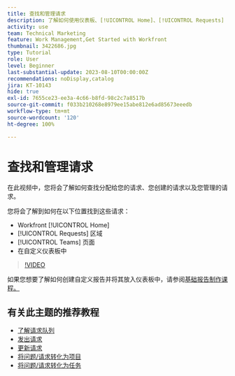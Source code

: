 ```yaml
---
title: 查找和管理请求
description: 了解如何使用仪表板、[!UICONTROL Home]、[!UICONTROL Requests] 区域以及 [!UICONTROL Teams] 页面，以查找通过请求队列发出的传入请求。
activity: use
team: Technical Marketing
feature: Work Management,Get Started with Workfront
thumbnail: 3422686.jpg
type: Tutorial
role: User
level: Beginner
last-substantial-update: 2023-08-10T00:00:00Z
recommendations: noDisplay,catalog
jira: KT-10143
hide: true
exl-id: 7655ce23-ee3a-4c66-b8fd-98c2c7a8517b
source-git-commit: f033b210268e8979ee15abe812e6ad85673eeedb
workflow-type: tm+mt
source-wordcount: '120'
ht-degree: 100%

---
```


# 查找和管理请求

在此视频中，您将会了解如何查找分配给您的请求、您创建的请求以及您管理的请求。

您将会了解到如何在以下位置找到这些请求：

* Workfront [!UICONTROL Home]
* [!UICONTROL Requests] 区域
* [!UICONTROL Teams] 页面
* 在自定义仪表板中


>[!VIDEO](https://video.tv.adobe.com/v/3422686/?quality=12&learn=on)

如果您想要了解如何创建自定义报告并将其放入仪表板中，请参阅[基础报告制作课程。](https://experienceleague.adobe.com/docs/workfront-course-map/using/learning-programs/basic-report-creation-program.html)

## 有关此主题的推荐教程

* [了解请求队列](/help/manage-work/request-queues/understand-request-queues.md)
* [发出请求](/help/manage-work/issues-requests/make-a-request.md)
* [更新请求](/help/manage-work/issues-requests/update-a-request.md)
* [将问题/请求转化为项目](/help/manage-work/issues-requests/create-a-project-from-a-request.md)
* [将问题/请求转化为任务](/help/manage-work/issues-requests/convert-issues-to-other-work-items.md)

